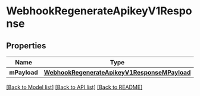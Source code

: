 # WebhookRegenerateApikeyV1Response

## Properties
Name | Type | Description | Notes
------------ | ------------- | ------------- | -------------
**mPayload** | [**WebhookRegenerateApikeyV1ResponseMPayload**](WebhookRegenerateApikeyV1ResponseMPayload.md) |  | 

[[Back to Model list]](../README.md#documentation-for-models) [[Back to API list]](../README.md#documentation-for-api-endpoints) [[Back to README]](../README.md)


